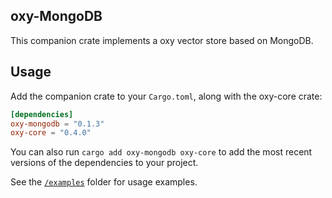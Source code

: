 
<br><br>

## oxy-MongoDB
This companion crate implements a oxy vector store based on MongoDB.

## Usage

Add the companion crate to your `Cargo.toml`, along with the oxy-core crate:

```toml
[dependencies]
oxy-mongodb = "0.1.3"
oxy-core = "0.4.0"
```

You can also run `cargo add oxy-mongodb oxy-core` to add the most recent versions of the dependencies to your project.

See the [`/examples`](./examples) folder for usage examples.
